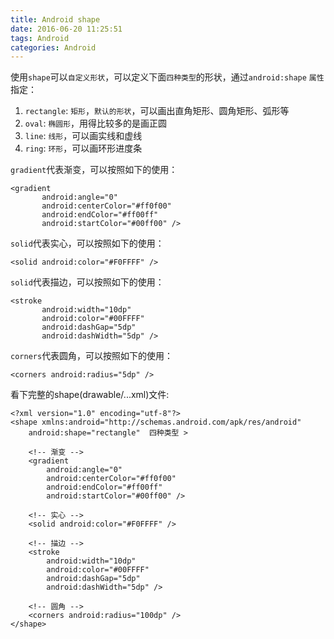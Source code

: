 ```yaml
---
title: Android shape
date: 2016-06-20 11:25:51
tags: Android
categories: Android
---
```


使用`shape`可以`自定义形状`，可以定义下面`四种类型`的形状，通过`android:shape` `属性`指定：
1. `rectangle`: `矩形`，`默认的形状`，可以画出直角矩形、圆角矩形、弧形等<!-- more -->
2. `oval`: `椭圆形`，用得比较多的是画正圆
3. `line`: `线形`，可以画实线和虚线
4. `ring`: `环形`，可以画环形进度条

`gradient`代表渐变，可以按照如下的使用：

```
<gradient
       android:angle="0"
       android:centerColor="#ff0f00"
       android:endColor="#ff00ff"
       android:startColor="#00ff00" />

```

`solid`代表实心，可以按照如下的使用：
```
<solid android:color="#F0FFFF" />
```
`solid`代表描边，可以按照如下的使用：
```
<stroke
       android:width="10dp"
       android:color="#00FFFF"
       android:dashGap="5dp"
       android:dashWidth="5dp" />
```

`corners`代表圆角，可以按照如下的使用：
```
<corners android:radius="5dp" />
```

看下完整的shape(drawable/...xml)文件:
```
<?xml version="1.0" encoding="utf-8"?>
<shape xmlns:android="http://schemas.android.com/apk/res/android"
    android:shape="rectangle"  四种类型 >
    
    <!-- 渐变 -->
    <gradient
        android:angle="0"
        android:centerColor="#ff0f00"
        android:endColor="#ff00ff"
        android:startColor="#00ff00" />

    <!-- 实心 -->
    <solid android:color="#F0FFFF" />

    <!-- 描边 -->
    <stroke
        android:width="10dp"
        android:color="#00FFFF"
        android:dashGap="5dp"
        android:dashWidth="5dp" />

    <!-- 圆角 -->
    <corners android:radius="100dp" />
</shape>
```